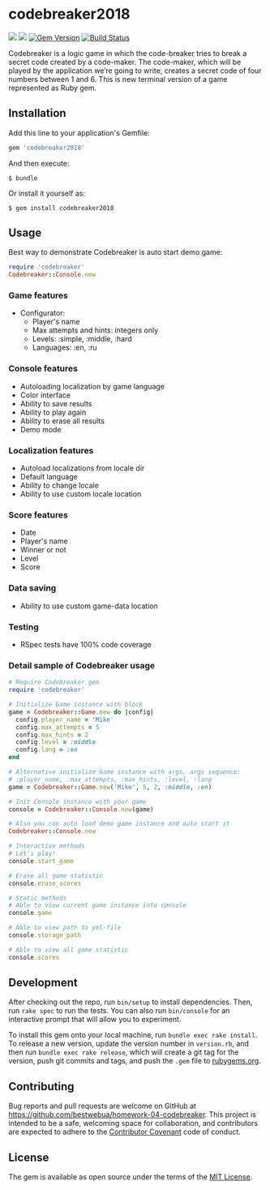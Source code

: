 # codebreaker2018
<a href="https://codeclimate.com/github/bestwebua/homework-04-codebreaker/maintainability"><img src="https://api.codeclimate.com/v1/badges/e723b730278fb95d668c/maintainability" /></a> <a href="https://codeclimate.com/github/bestwebua/homework-04-codebreaker/test_coverage"><img src="https://api.codeclimate.com/v1/badges/e723b730278fb95d668c/test_coverage" /></a> [![Gem Version](https://badge.fury.io/rb/codebreaker2018.svg)](https://badge.fury.io/rb/codebreaker2018) [![Build Status](https://travis-ci.org/bestwebua/homework-04-codebreaker.svg?branch=feature%2Fbase_version)](https://travis-ci.org/bestwebua/homework-04-codebreaker)

Codebreaker is a logic game in which the code-breaker tries to break a secret code created by a code-maker. The code-maker, which will be played by the application we’re going to write, creates a secret code of four numbers between 1 and 6. This is new terminal version of a game represented as Ruby gem.

## Installation ##

Add this line to your application's Gemfile:

```ruby
gem 'codebreaker2018'
```

And then execute:

    $ bundle

Or install it yourself as:

    $ gem install codebreaker2018

## Usage ##
Best way to demonstrate Codebreaker is auto start demo game:

```ruby
require 'codebreaker'
Codebreaker::Console.new
```

### Game features ###
  - Configurator:
    - Player's name
    - Max attempts and hints: integers only
    - Levels: :simple, :middle, :hard
    - Languages: :en, :ru

### Console features ###
  - Autoloading localization by game language
  - Color interface
  - Ability to save results
  - Ability to play again
  - Ability to erase all results
  - Demo mode

### Localization features ###
  - Autoload localizations from locale dir
  - Default language
  - Ability to change locale
  - Ability to use custom locale location

### Score features ###
  - Date
  - Player's name
  - Winner or not
  - Level
  - Score

### Data saving ###
  - Ability to use custom game-data location

### Testing ###
  - RSpec tests have 100% code coverage

### Detail sample of Codebreaker usage ###

```ruby
# Require Codebreaker gem
require 'codebreaker'

# Initialize Game instance with block
game = Codebreaker::Game.new do |config|
  config.player_name = 'Mike'
  config.max_attempts = 5
  config.max_hints = 2
  config.level = :middle
  config.lang = :en
end

# Alternative initialize Game instance with args, args sequence:
# :player_name, :max_attempts, :max_hints, :level, :lang
game = Codebreaker::Game.new('Mike', 5, 2, :middle, :en)

# Init Console instance with your game
console = Codebreaker::Console.new(game)

# Also you can auto load demo game instance and auto start it
Codebreaker::Console.new

# Interactive methods
# Let's play!
console.start_game

# Erase all game statistic
console.erase_scores

# Static methods
# Able to view current game instance into console
console.game

# Able to view path to yml-file
console.storage_path

# Able to view all game statistic
console.scores
```

## Development

After checking out the repo, run `bin/setup` to install dependencies. Then, run `rake spec` to run the tests. You can also run `bin/console` for an interactive prompt that will allow you to experiment.

To install this gem onto your local machine, run `bundle exec rake install`. To release a new version, update the version number in `version.rb`, and then run `bundle exec rake release`, which will create a git tag for the version, push git commits and tags, and push the `.gem` file to [rubygems.org](https://rubygems.org).

## Contributing

Bug reports and pull requests are welcome on GitHub at https://github.com/bestwebua/homework-04-codebreaker. This project is intended to be a safe, welcoming space for collaboration, and contributors are expected to adhere to the [Contributor Covenant](http://contributor-covenant.org) code of conduct.


## License

The gem is available as open source under the terms of the [MIT License](http://opensource.org/licenses/MIT).
